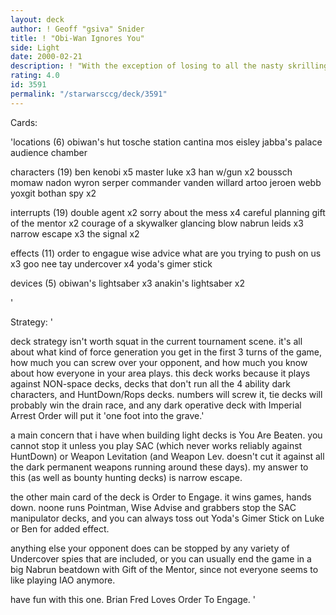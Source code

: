 ```yaml
---
layout: deck
author: ! Geoff "gsiva" Snider
title: ! "Obi-Wan Ignores You"
side: Light
date: 2000-02-21
description: ! "With the exception of losing to all the nasty skrilling odds decks making a comeback in my area, this deck tends to do well simply because noone plays dark side space decks anymore, and everyone runs either HuntDown or Ralltir Ops."
rating: 4.0
id: 3591
permalink: "/starwarsccg/deck/3591"
---
```

Cards: 

'locations (6)
obiwan's hut
tosche station
cantina
mos eisley
jabba's palace
audience chamber

characters (19)
ben kenobi x5
master luke x3
han w/gun x2
boussch
momaw nadon
wyron serper
commander vanden willard
artoo
jeroen webb
yoxgit
bothan spy x2

interrupts (19)
double agent x2
sorry about the mess x4
careful planning
gift of the mentor x2
courage of a skywalker
glancing blow
nabrun leids x3
narrow escape x3
the signal x2

effects (11)
order to engague
wise advice
what are you trying to push on us x3
goo nee tay
undercover x4
yoda's gimer stick

devices (5)
obiwan's lightsaber x3
anakin's lightsaber x2

'

Strategy: '

deck strategy isn't worth squat in the current tournament scene.	it's all about what kind of force generation you get in the first 3 turns of the game, how much you can screw over your opponent, and how much you know about how everyone in your area plays.  this deck works because it plays against NON-space decks, decks that don't run all the 4 ability dark characters, and HuntDown/Rops decks.  numbers will screw it, tie decks will probably win the drain race, and any dark operative deck with Imperial Arrest Order will put it 'one foot into the grave.'

a main concern that i have when building light decks is You Are Beaten.  you cannot stop it unless you play SAC (which never works reliably against HuntDown) or Weapon Levitation (and Weapon Lev. doesn't cut it against all the dark permanent weapons running around these days).
my answer to this (as well as bounty hunting decks) is narrow escape.

the other main card of the deck is Order to Engage.  it wins games, hands down.  noone runs Pointman, Wise Advise and grabbers stop the SAC manipulator decks, and you can always toss out Yoda's Gimer Stick on Luke or Ben for added effect.

anything else your opponent does can be stopped by any variety of Undercover spies that are included, or you can usually end the game in a big Nabrun beatdown with Gift of the Mentor, since not everyone seems to like playing IAO anymore.

have fun with this one.
Brian Fred Loves Order To Engage. '
